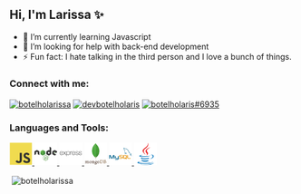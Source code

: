 ## Hi, I'm Larissa ✨


- 🌱 I’m currently learning Javascript
- 🤔 I’m looking for help with back-end development
- ⚡ Fun fact: I hate talking in the third person and I love a bunch of things. 


<h3 align="left">Connect with me:</h3>
<p align="left">
<a href="https://linkedin.com/in/botelholarissa" target="blank"><img align="center" src="https://cdn.jsdelivr.net/npm/simple-icons@3.0.1/icons/linkedin.svg" alt="botelholarissa" height="30" width="40" /></a>
<a href="https://twitter.com/devbotelholaris" target="blank"><img align="center" src="https://cdn.jsdelivr.net/npm/simple-icons@3.0.1/icons/twitter.svg" alt="devbotelholaris" height="30" width="40" /></a>
<a href="https://discord.gg/botelholaris#6935" target="blank"><img align="center" src="https://cdn.jsdelivr.net/npm/simple-icons@3.0.1/icons/discord.svg" alt="botelholaris#6935" height="30" width="40" /></a>
</p>

<h3 align="left">Languages and Tools:</h3>
<p align="left"> 

<a href="https://developer.mozilla.org/en-US/docs/Web/JavaScript" target="_blank"> <img src="https://raw.githubusercontent.com/devicons/devicon/master/icons/javascript/javascript-original.svg" alt="javascript" width="40" height="40"/> </a>
<a href="https://nodejs.org" target="_blank"> <img src="https://raw.githubusercontent.com/devicons/devicon/master/icons/nodejs/nodejs-original-wordmark.svg" alt="nodejs" width="40" height="40"/> </a> 
<a href="https://expressjs.com" target="_blank"> <img src="https://raw.githubusercontent.com/devicons/devicon/master/icons/express/express-original-wordmark.svg" alt="express" width="40" height="40"/> </a>
<a href="https://www.mongodb.com/" target="_blank"> <img src="https://raw.githubusercontent.com/devicons/devicon/master/icons/mongodb/mongodb-original-wordmark.svg" alt="mongodb" width="40" height="40"/> </a> 
<a href="https://www.mysql.com/" target="_blank"> <img src="https://raw.githubusercontent.com/devicons/devicon/master/icons/mysql/mysql-original-wordmark.svg" alt="mysql" width="40" height="40"/> </a>
<a href="https://www.java.com" target="_blank"> <img src="https://raw.githubusercontent.com/devicons/devicon/master/icons/java/java-original.svg" alt="java" width="40" height="40"/> </a> </p>



<p>&nbsp;<img align="center" src="https://github-readme-stats.vercel.app/api?username=botelholarissa&show_icons=true&theme=dracula&locale=en" alt="botelholarissa" /></p>

